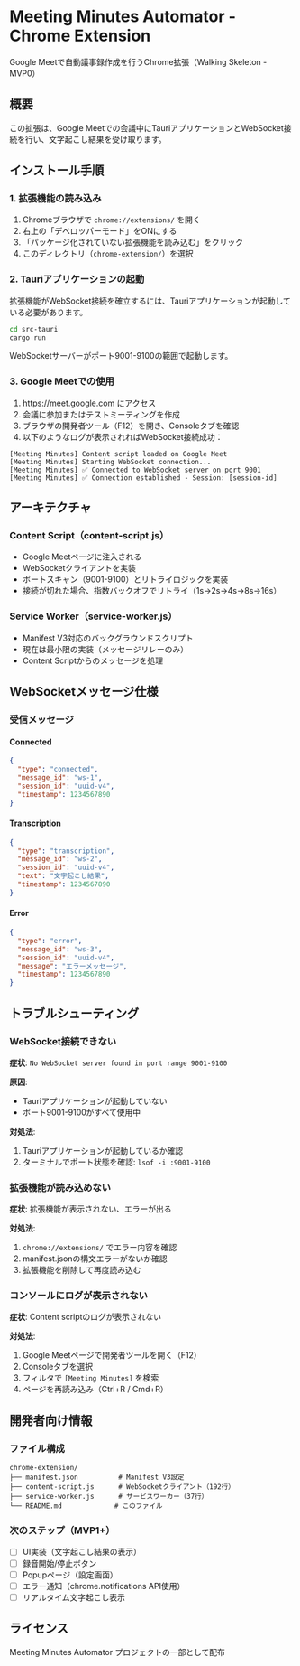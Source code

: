 # Meeting Minutes Automator - Chrome Extension

Google Meetで自動議事録作成を行うChrome拡張（Walking Skeleton - MVP0）

## 概要

この拡張は、Google Meetでの会議中にTauriアプリケーションとWebSocket接続を行い、文字起こし結果を受け取ります。

## インストール手順

### 1. 拡張機能の読み込み

1. Chromeブラウザで `chrome://extensions/` を開く
2. 右上の「デベロッパーモード」をONにする
3. 「パッケージ化されていない拡張機能を読み込む」をクリック
4. このディレクトリ（`chrome-extension/`）を選択

### 2. Tauriアプリケーションの起動

拡張機能がWebSocket接続を確立するには、Tauriアプリケーションが起動している必要があります。

```bash
cd src-tauri
cargo run
```

WebSocketサーバーがポート9001-9100の範囲で起動します。

### 3. Google Meetでの使用

1. https://meet.google.com にアクセス
2. 会議に参加またはテストミーティングを作成
3. ブラウザの開発者ツール（F12）を開き、Consoleタブを確認
4. 以下のようなログが表示されればWebSocket接続成功：

```
[Meeting Minutes] Content script loaded on Google Meet
[Meeting Minutes] Starting WebSocket connection...
[Meeting Minutes] ✅ Connected to WebSocket server on port 9001
[Meeting Minutes] ✅ Connection established - Session: [session-id]
```

## アーキテクチャ

### Content Script（content-script.js）

- Google Meetページに注入される
- WebSocketクライアントを実装
- ポートスキャン（9001-9100）とリトライロジックを実装
- 接続が切れた場合、指数バックオフでリトライ（1s→2s→4s→8s→16s）

### Service Worker（service-worker.js）

- Manifest V3対応のバックグラウンドスクリプト
- 現在は最小限の実装（メッセージリレーのみ）
- Content Scriptからのメッセージを処理

## WebSocketメッセージ仕様

### 受信メッセージ

#### Connected
```json
{
  "type": "connected",
  "message_id": "ws-1",
  "session_id": "uuid-v4",
  "timestamp": 1234567890
}
```

#### Transcription
```json
{
  "type": "transcription",
  "message_id": "ws-2",
  "session_id": "uuid-v4",
  "text": "文字起こし結果",
  "timestamp": 1234567890
}
```

#### Error
```json
{
  "type": "error",
  "message_id": "ws-3",
  "session_id": "uuid-v4",
  "message": "エラーメッセージ",
  "timestamp": 1234567890
}
```

## トラブルシューティング

### WebSocket接続できない

**症状**: `No WebSocket server found in port range 9001-9100`

**原因**:
- Tauriアプリケーションが起動していない
- ポート9001-9100がすべて使用中

**対処法**:
1. Tauriアプリケーションが起動しているか確認
2. ターミナルでポート状態を確認: `lsof -i :9001-9100`

### 拡張機能が読み込めない

**症状**: 拡張機能が表示されない、エラーが出る

**対処法**:
1. `chrome://extensions/` でエラー内容を確認
2. manifest.jsonの構文エラーがないか確認
3. 拡張機能を削除して再度読み込む

### コンソールにログが表示されない

**症状**: Content scriptのログが表示されない

**対処法**:
1. Google Meetページで開発者ツールを開く（F12）
2. Consoleタブを選択
3. フィルタで `[Meeting Minutes]` を検索
4. ページを再読み込み（Ctrl+R / Cmd+R）

## 開発者向け情報

### ファイル構成

```
chrome-extension/
├── manifest.json          # Manifest V3設定
├── content-script.js      # WebSocketクライアント（192行）
├── service-worker.js      # サービスワーカー（37行）
└── README.md             # このファイル
```

### 次のステップ（MVP1+）

- [ ] UI実装（文字起こし結果の表示）
- [ ] 録音開始/停止ボタン
- [ ] Popupページ（設定画面）
- [ ] エラー通知（chrome.notifications API使用）
- [ ] リアルタイム文字起こし表示

## ライセンス

Meeting Minutes Automator プロジェクトの一部として配布
